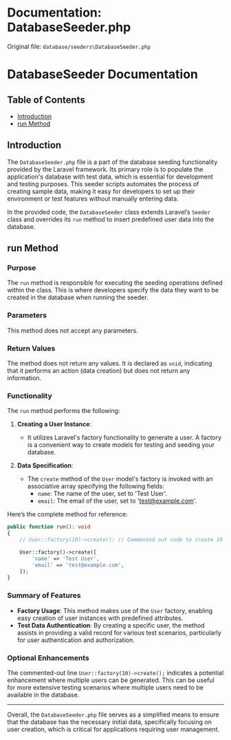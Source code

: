 # Documentation: DatabaseSeeder.php

Original file: `database/seeders\DatabaseSeeder.php`

# DatabaseSeeder Documentation

## Table of Contents
- [Introduction](#introduction)
- [run Method](#run-method)

## Introduction
The `DatabaseSeeder.php` file is a part of the database seeding functionality provided by the Laravel framework. Its primary role is to populate the application's database with test data, which is essential for development and testing purposes. This seeder scripts automates the process of creating sample data, making it easy for developers to set up their environment or test features without manually entering data.

In the provided code, the `DatabaseSeeder` class extends Laravel’s `Seeder` class and overrides its `run` method to insert predefined user data into the database.

## run Method

### Purpose
The `run` method is responsible for executing the seeding operations defined within the class. This is where developers specify the data they want to be created in the database when running the seeder.

### Parameters
This method does not accept any parameters.

### Return Values
The method does not return any values. It is declared as `void`, indicating that it performs an action (data creation) but does not return any information.

### Functionality
The `run` method performs the following:

1. **Creating a User Instance**:
   - It utilizes Laravel's factory functionality to generate a user. A factory is a convenient way to create models for testing and seeding your database.
  
2. **Data Specification**:
   - The `create` method of the `User` model's factory is invoked with an associative array specifying the following fields:
     - `name`: The name of the user, set to 'Test User'.
     - `email`: The email of the user, set to 'test@example.com'.

Here’s the complete method for reference:

```php
public function run(): void
{
    // User::factory(10)->create(); // Commented out code to create 10 users

    User::factory()->create([
        'name' => 'Test User',
        'email' => 'test@example.com',
    ]);
}
```

### Summary of Features
- **Factory Usage**: This method makes use of the `User` factory, enabling easy creation of user instances with predefined attributes.
- **Test Data Authentication**: By creating a specific user, the method assists in providing a valid record for various test scenarios, particularly for user authentication and authorization.

### Optional Enhancements
The commented-out line `User::factory(10)->create();` indicates a potential enhancement where multiple users can be generated. This can be useful for more extensive testing scenarios where multiple users need to be available in the database.

---

Overall, the `DatabaseSeeder.php` file serves as a simplified means to ensure that the database has the necessary initial data, specifically focusing on user creation, which is critical for applications requiring user management.